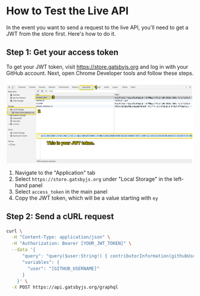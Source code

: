 # How to Test the Live API

In the event you want to send a request to the live API, you'll need to get a JWT from the store first. Here's how to do it.

## Step 1: Get your access token

To get your JWT token, visit <https://store.gatsbyjs.org> and log in with your GitHub account. Next, open Chrome Developer tools and follow these steps.

![Getting a JWT token in Chrome dev tools](images/jwt-token.png)

1.  Navigate to the "Application" tab
2.  Select `https://store.gatsbyjs.org` under "Local Storage" in the left-hand panel
3.  Select `access_token` in the main panel
4.  Copy the JWT token, which will be a value starting with `ey`

## Step 2: Send a cURL request

```bash
curl \
  -H "Content-Type: application/json" \
  -H "Authorization: Bearer [YOUR_JWT_TOKEN]" \
  --data '{
      "query": "query($user:String!) { contributorInformation(githubUsername:$user) { totalContributions } }",
      "variables": {
        "user": "[GITHUB_USERNAME]"
      }
    }' \
  -X POST https://api.gatsbyjs.org/graphql
```

